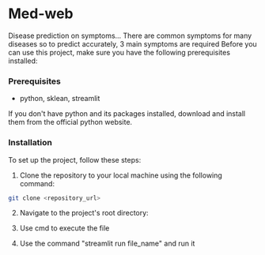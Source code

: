 # Med-web
Disease prediction on symptoms...
There are common symptoms for many diseases so to predict accurately, 3 main symptoms are required
Before you can use this project, make sure you have the following prerequisites installed:

### Prerequisites

- python, sklean, streamlit

If you don't have python and its packages installed, download and install them from the official python website.

### Installation

To set up the project, follow these steps:

1. Clone the repository to your local machine using the following command:

```bash
git clone <repository_url>
```

2. Navigate to the project's root directory:

3. Use cmd to execute the file

4. Use the command
   "streamlit run file_name" and run it

